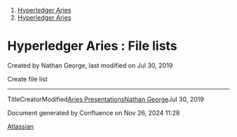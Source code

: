 1. [Hyperledger Aries](index.html)
2. [Hyperledger Aries](Hyperledger-Aries_18481154.html)

# Hyperledger Aries : File lists

Created by Nathan George, last modified on Jul 30, 2019

Create file list

* * *

TitleCreatorModified[Aries Presentations](/wiki/spaces/ARIES/pages/18511843/Aries+Presentations)[Nathan George](/people/712020:3e7556ab-cdb8-47f5-8b68-12a3378021fd?ref=confluence)Jul 30, 2019

Document generated by Confluence on Nov 26, 2024 11:28

[Atlassian](http://www.atlassian.com/)
